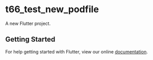 # t66_test_new_podfile

A new Flutter project.

## Getting Started

For help getting started with Flutter, view our online
[documentation](http://flutter.io/).
